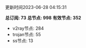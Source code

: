 更新时间2023-06-28 04:15:31

**总订阅: 73**
**总节点: 998**
**有效节点: 352**
- v2ray节点: 284
- trojan节点: 55
- ss节点: 13
